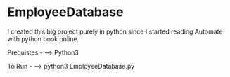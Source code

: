 # EmployeeDatabase
I created this big project purely in python since I started reading Automate with python book online.

Prequistes -
--> Python3

To Run -
--> python3 EmployeeDatabase.py
